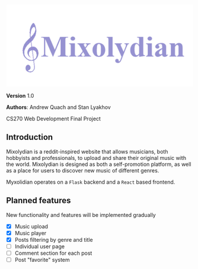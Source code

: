 ![Mixolydian](assets/logo.png?raw=true)

**Version** 1.0

**Authors**: Andrew Quach and Stan Lyakhov

CS270 Web Development Final Project
## Introduction
Mixolydian is a reddit-inspired website that allows musicians, both hobbyists and professionals, to upload and share their original music with the world. Mixolydian is designed as both a self-promotion platform, as well as a place for users to discover new music of different genres.

Myxolidian operates on a `Flask` backend and a `React` based frontend.
## Planned features
New functionality and features will be implemented gradually

- [x] Music upload
- [x] Music player
- [x] Posts filtering by genre and title
- [ ] Individual user page
- [ ] Comment section for each post
- [ ] Post "favorite" system
